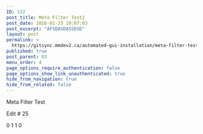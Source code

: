 ```yaml
---
ID: 132
post_title: Meta Filter Test2
post_date: 2016-02-23 10:07:03
post_excerpt: "AFSDASDASSDSD"
layout: post
permalink: >
  https://gitsync.mmdev2.ca/automated-gui-installation/meta-filter-test/
published: true
post_parent: 83
menu_order: 4
page_options_require_authentication: false
page_options_show_link_unauthenticated: true
hide_from_navigation: true
hide_from_related: false
---
```

Meta Filter Test

Edit # 25

0 1 1 0
